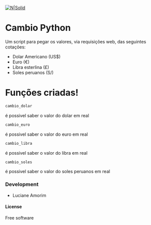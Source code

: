 [![N|Solid](https://www.python.org/static/community_logos/python-logo-master-v3-TM.png)](https://github.com/lucianetika)

# Cambio Python

Um script para pegar os valores, via requisições web, das seguintes cotações:
  - Dolar Americano (US$)
  - Euro (€)
  - Libra esterlina (£)
  - Soles peruanos (S/)

# Funções criadas!
```sh
cambio_dolar
```
  é possivel saber o valor do dolar em real
```sh
cambio_euro
```
  é possivel saber o valor do euro em real
```sh
cambio_libra
```
  é possivel saber o valor do libra em real
```sh
cambio_soles
```
  é possivel saber o valor do soles peruanos em real

### Development

 - Luciane Amorim

#### License
Free software